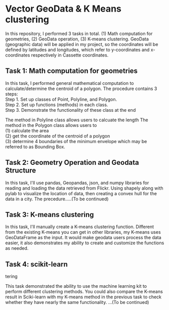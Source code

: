 # Vector GeoData & K Means clustering
In this repository, I performed 3 tasks in total. (1) Math computation for geometries, (2) GeoData operation, (3) K-means clustering.
GeoData (geographic data) will be applied in my project, so the coordinates will be defined by latitudes and longitudes, which refer to y-coordinates and x-coordinates respectively in Cassette coordinates.

## Task 1: Math computation for geometries
<p>
  In this task, I performed general mathematical computation to calculate/determine the centroid of a polygon.
  The procedure contains 3 steps:<br>
  Step 1. Set up classes of Point, Polyline, and Polygon.<br>
  Step 2. Set up functions (methods) in each class.<br>
  Step 3. Demonstrate the functionality of these class at the end<br>
</p>
<p>
  The method in Polyline class allows users to calcuate the length
  The method in the Polygon class allows users to <br>
  (1) calculate the area<br> 
  (2) get the coordinate of the centroid of a polygon <br>
  (3) determine 4 boundaries of the minimum envelope which may be referred to as Bounding Box.
 </p>

## Task 2: Geometry Operation and Geodata Structure
<p>
  In this task, I'll use pandas, Geopandas, json, and numpy libraries for reading and loading the data retrieved from Flickr. Using shapely along with pylab to visualize the location of data, then creating a convex hull for the data in a city.
  The precedure.....(To be continued)
 
</p>

## Task 3: K-means clustering
<p>
  In this task, I'll manually create a K-means clustering function. Different from the existing K-means you can get in other libraries, my K-means uses GeoDataFrame as the input. It would make geodata users process the data easier, it also demonstrates my ability to create and customize the functions as needed.
</p>

## Task 4: scikit-learn

tering
<p>
  This task demonstrated the ability to use the machine learning kit to perform different clustering methods. You could also compare the K-means result in Sciki-learn with my K-means method in the previous task to check whether they have nearly the same functionality. ...(To be continued)
</p>
